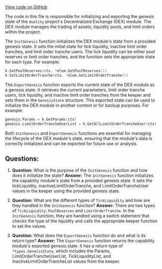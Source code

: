 [View code on GitHub](https://github.com/duality-labs/duality/genesis.go)

The code in this file is responsible for initializing and exporting the genesis state of the `duality` project's Decentralized Exchange (DEX) module. The DEX module manages the trading of assets, liquidity pools, and limit orders within the project.

The `InitGenesis` function initializes the DEX module's state from a provided genesis state. It sets the initial state for tick liquidity, inactive limit order tranches, and limit order tranche users. The tick liquidity can be either pool reserves or limit order tranches, and the function sets the appropriate state for each type. For example:

```go
k.SetPoolReserves(ctx, *elem.GetPoolReserves())
k.SetLimitOrderTranche(ctx, *elem.GetLimitOrderTranche())
```

The `ExportGenesis` function exports the current state of the DEX module as a genesis state. It retrieves the current parameters, limit order tranche users, tick liquidity, and inactive limit order tranches from the keeper and sets them in the `GenesisState` structure. This exported state can be used to initialize the DEX module in another context or for backup purposes. For example:

```go
genesis.Params = k.GetParams(ctx)
genesis.LimitOrderTrancheUserList = k.GetAllLimitOrderTrancheUser(ctx)
```

Both `InitGenesis` and `ExportGenesis` functions are essential for managing the lifecycle of the DEX module's state, ensuring that the module's data is correctly initialized and can be exported for future use or analysis.
## Questions: 
 1. **Question:** What is the purpose of the `InitGenesis` function and how does it initialize the state?
   **Answer:** The `InitGenesis` function initializes the capability module's state from a provided genesis state. It sets the tickLiquidity, inactiveLimitOrderTranche, and LimitOrderTrancheUser values in the keeper using the provided genesis state.

2. **Question:** What are the different types of `TickLiquidity` and how are they handled in the `InitGenesis` function?
   **Answer:** There are two types of `TickLiquidity`: `PoolReserves` and `LimitOrderTranche`. In the `InitGenesis` function, they are handled using a switch statement that checks the type of the liquidity and calls the appropriate keeper function to set the values.

3. **Question:** What does the `ExportGenesis` function do and what is its return type?
   **Answer:** The `ExportGenesis` function returns the capability module's exported genesis state. It has a return type of `*types.GenesisState`, which includes the Params, LimitOrderTrancheUserList, TickLiquidityList, and InactiveLimitOrderTrancheList values from the keeper.